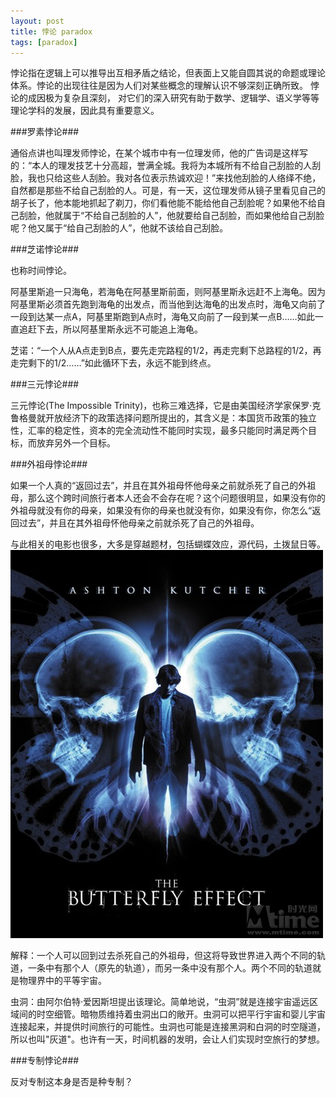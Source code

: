 ```yaml
---
layout: post
title: 悖论 paradox
tags: [paradox]
---
```


悖论指在逻辑上可以推导出互相矛盾之结论，但表面上又能自圆其说的命题或理论体系。悖论的出现往往是因为人们对某些概念的理解认识不够深刻正确所致。 悖论的成因极为复杂且深刻， 对它们的深入研究有助于数学、逻辑学、语义学等等理论学科的发展，因此具有重要意义。 

###罗素悖论###

通俗点讲也叫理发师悖论，在某个城市中有一位理发师，他的广告词是这样写的：“本人的理发技艺十分高超，誉满全城。我将为本城所有不给自己刮脸的人刮脸，我也只给这些人刮脸。我对各位表示热诚欢迎！”来找他刮脸的人络绎不绝，自然都是那些不给自己刮脸的人。可是，有一天，这位理发师从镜子里看见自己的胡子长了，他本能地抓起了剃刀，你们看他能不能给他自己刮脸呢？如果他不给自己刮脸，他就属于“不给自己刮脸的人”，他就要给自己刮脸，而如果他给自己刮脸呢？他又属于“给自己刮脸的人”，他就不该给自己刮脸。

###芝诺悖论###

也称时间悖论。


阿基里斯追一只海龟，若海龟在阿基里斯前面，则阿基里斯永远赶不上海龟。因为阿基里斯必须首先跑到海龟的出发点，而当他到达海龟的出发点时，海龟又向前了一段到达某一点A，阿基里斯跑到A点时，海龟又向前了一段到某一点B……如此一直追赶下去，所以阿基里斯永远不可能追上海龟。



芝诺：“一个人从A点走到B点，要先走完路程的1/2，再走完剩下总路程的1/2，再走完剩下的1/2……”如此循环下去，永远不能到终点。


###三元悖论###


三元悖论(The Impossible Trinity)，也称三难选择，它是由美国经济学家保罗·克鲁格曼就开放经济下的政策选择问题所提出的，其含义是：本国货币政策的独立性，汇率的稳定性，资本的完全流动性不能同时实现，最多只能同时满足两个目标，而放弃另外一个目标。


###外祖母悖论###

如果一个人真的“返回过去”，并且在其外祖母怀他母亲之前就杀死了自己的外祖母，那么这个跨时间旅行者本人还会不会存在呢？这个问题很明显，如果没有你的外祖母就没有你的母亲，如果没有你的母亲也就没有你，如果没有你，你怎么“返回过去”，并且在其外祖母怀他母亲之前就杀死了自己的外祖母。


与此相关的电影也很多，大多是穿越题材，包括蝴蝶效应，源代码，土拨鼠日等。
!['butterfly'](/images/butterfly.jpg)

解释：一个人可以回到过去杀死自己的外祖母，但这将导致世界进入两个不同的轨道，一条中有那个人（原先的轨道），而另一条中没有那个人。两个不同的轨道就是物理界中的平等宇宙。 


虫洞：由阿尔伯特·爱因斯坦提出该理论。简单地说，“虫洞”就是连接宇宙遥远区域间的时空细管。暗物质维持着虫洞出口的敞开。虫洞可以把平行宇宙和婴儿宇宙连接起来，并提供时间旅行的可能性。虫洞也可能是连接黑洞和白洞的时空隧道，所以也叫"灰道"。也许有一天，时间机器的发明，会让人们实现时空旅行的梦想。


###专制悖论###

反对专制这本身是否是种专制？





